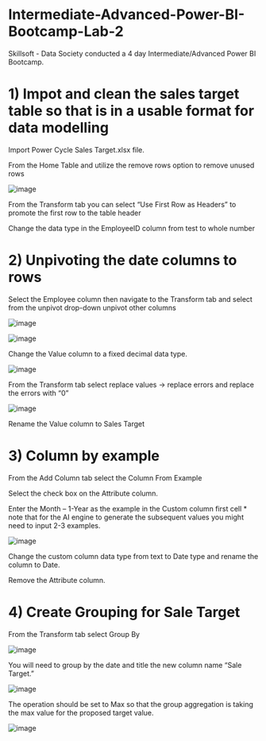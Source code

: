 # Intermediate-Advanced-Power-BI-Bootcamp-Lab-2
Skillsoft - Data Society conducted a 4 day Intermediate/Advanced Power BI Bootcamp.

# 1) Impot and clean the sales target table so that is in a usable format for data modelling

Import Power Cycle Sales Target.xlsx file.

From the Home Table and utilize the remove rows option to remove unused rows

![image](https://github.com/user-attachments/assets/13687188-7f03-476a-a011-104bdfe26c08)

From the Transform tab you can select “Use First Row as Headers” to promote the first row to the table header

Change the data type in the EmployeeID column from test to whole number	 

# 2) Unpivoting the date columns to rows 

Select the Employee column then navigate to the Transform tab and select from the unpivot drop-down unpivot other columns	

![image](https://github.com/user-attachments/assets/b344c3d5-1d81-47f7-9145-9b09dd153c14)

![image](https://github.com/user-attachments/assets/9a854326-b880-4815-9000-54d8c05f9f10)

Change the Value column to a fixed decimal data type.

![image](https://github.com/user-attachments/assets/971f06e9-3db6-4735-87df-73a457f6f7a7)

From the Transform tab select replace values -> replace errors and replace the errors with “0”

![image](https://github.com/user-attachments/assets/96282b7b-a728-4d43-a1ec-c90fc3037891)

Rename the Value column to Sales Target	

# 3) Column by example 

From the Add Column tab select the Column From Example

Select the check box on the Attribute column.

Enter the Month – 1-Year as the example in the Custom column first cell * note that for the AI engine to generate the subsequent values you might need to input 2-3 examples.

![image](https://github.com/user-attachments/assets/e9b673e1-3aa9-4e88-9d0f-6b79684e31a6)

Change the custom column data type from text to Date type and rename the column to Date.

Remove the Attribute column.

# 4) Create Grouping for Sale Target 

From the Transform tab select Group By

![image](https://github.com/user-attachments/assets/1ed8b639-53f4-4950-b9a4-f4de43d95409)

You will need to group by the date and title the new column name “Sale Target.”

![image](https://github.com/user-attachments/assets/6156939f-36e7-449c-936d-a9f47b220f1f)

The operation should be set to Max so that the group aggregation is taking the max value for the proposed target value.

![image](https://github.com/user-attachments/assets/865e236d-9a19-4c0d-97c1-8f38fb2b254d)

